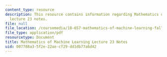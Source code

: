 ```yaml
---
content_type: resource
description: This resource contains information regarding Mathematics of machine learning
  lecture 23 notes.
file: null
file_location: /coursemedia/18-657-mathematics-of-machine-learning-fall-2015/007788a35f2e22aecf29dd1db77a6d42_MIT18_657F15_L23.pdf
file_type: application/pdf
resourcetype: Document
title: Mathematics of Machine Learning Lecture 23 Notes
uid: 007788a3-5f2e-22ae-cf29-dd1db77a6d42
---
```

